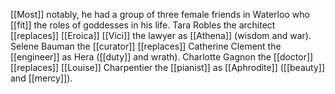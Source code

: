 [[Most]] notably, he had a group of three female friends in Waterloo who [[fit]] the roles of goddesses in his life. Tara Robles the architect [[replaces]] [[Eroica]] [[Vici]] the lawyer as [[Athena]] (wisdom and war). Selene Bauman the [[curator]] [[replaces]] Catherine Clement the [[engineer]] as Hera ([[duty]] and wrath). Charlotte Gagnon the [[doctor]] [[replaces]] [[Louise]] Charpentier the [[pianist]] as [[Aphrodite]] ([[beauty]] and [[mercy]]).